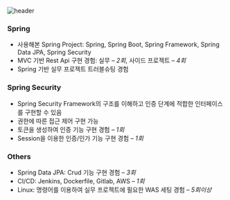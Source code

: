 ![header](https://capsule-render.vercel.app/api?type=Venom&color=auto&customColorList=0&height=300&section=header&text=Introduce%20Me&fontSize=90)

<!-- 
![Anurag's GitHub stats](https://github-readme-stats.vercel.app/api?username=yeong-coding&show_icons=true&theme=transparent)
&nbsp;

<a href="https://github.com/imysh578"><img align="center" style="height:180px" src="https://github-readme-stats.vercel.app/api/top-langs/?username=yeong-coding&layout=compact&theme=transparent&hide_border=true" /></a> 
-->
### Spring

- 사용해본 Spring Project: Spring, Spring Boot, Spring Framework, Spring Data JPA, Spring Security
- MVC 기반 Rest Api 구현 경험: 실무 *– 2회*, 사이드 프로젝트 *– 4회*
- Spring 기반 실무 프로젝트 트러블슈팅 경험

### Spring Security

- Spring Security Framework의 구조를 이해하고 인증 단계에 적합한 인터페이스를 구현할 수 있음
- 권한에 따른 접근 제어 구현 가능
- 토큰을 생성하여 인증 기능 구현 경험 *– 1회*
- Session을 이용한 인증/인가 기능 구현 경험 *– 1회*

### Others

- Spring Data JPA: Crud 기능 구현 경험 *– 3회*
- CI/CD: Jenkins, Dockerfile, Gitlab, AWS *– 1회*
- Linux: 명령어를 이용하여 실무 프로젝트에 필요한 WAS 세팅 경험 *– 5회이상*
